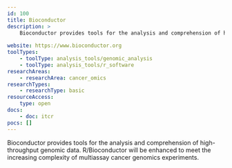 ```yaml
---
id: 100
title: Bioconductor
description: >
    Bioconductor provides tools for the analysis and comprehension of high-throughput genomic data. R/Bioconductor will be enhanced to meet the increasing complexity of multiassay cancer genomics experiments.
    
website: https://www.bioconductor.org
toolTypes:
    - toolType: analysis_tools/genomic_analysis
    - toolType: analysis_tools/r_software
researchAreas:
    - researchArea: cancer_omics
researchTypes:
    - researchType: basic
resourceAccess:
    type: open
docs:
    - doc: itcr
pocs: []        
---
```

Bioconductor provides tools for the analysis and comprehension of high-throughput genomic data. R/Bioconductor will be enhanced to meet the increasing complexity of multiassay cancer genomics experiments.